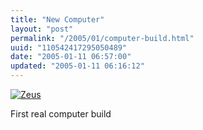 ```yaml
---
title: "New Computer"
layout: "post"
permalink: "/2005/01/computer-build.html"
uuid: "110542417295050489"
date: "2005-01-11 06:57:00"
updated: "2005-01-11 06:16:12"
---
```


[![Zeus](http://farm1.staticflickr.com/24/55006664_eb5a0b823c_o.jpg "Zeus")](http://www.flickr.com/photos/tags/zeuscomputerbuild)

First real computer build

